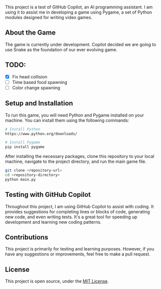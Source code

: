 This project is a test of GitHub Copilot, an AI programming assistant. I am using it to assist me in developing a game using Pygame, a set of Python modules designed for writing video games.

## About the Game

The game is currently under development. Copilot decided we are going to use Snake as the foundation of our ever evolving game.

## TODO:
- [x] Fix head collision
- [ ] Time based food spawning
- [ ] Color change spawning

## Setup and Installation

To run this game, you will need Python and Pygame installed on your machine. You can install them using the following commands:

```bash
# Install Python
https://www.python.org/downloads/

# Install Pygame
pip install pygame
```

After installing the necessary packages, clone this repository to your local machine, navigate to the project directory, and run the main game file.

```bash
git clone <repository-url>
cd <repository-directory>
python main.py
```

## Testing with GitHub Copilot

Throughout this project, I am using GitHub Copilot to assist with coding. It provides suggestions for completing lines or blocks of code, generating new code, and even writing tests. It's a great tool for speeding up development and learning new coding patterns.

## Contributions

This project is primarily for testing and learning purposes. However, if you have any suggestions or improvements, feel free to make a pull request.

## License

This project is open source, under the [MIT License](LICENSE).
